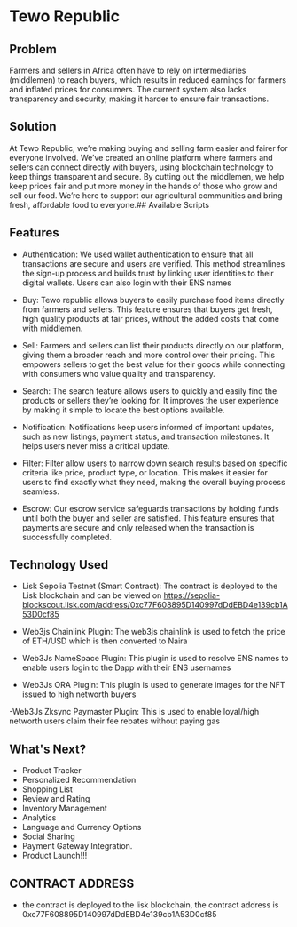 # Tewo Republic

## Problem
Farmers and sellers in Africa often have to rely on intermediaries (middlemen) to reach buyers, which results in reduced earnings for farmers and inflated prices for consumers. The current system also lacks transparency and security, making it harder to ensure fair transactions.

## Solution
At Tewo Republic, we’re making buying and selling farm easier and fairer for everyone involved. We’ve created an online platform where farmers and sellers can connect directly with buyers, using blockchain technology to keep things transparent and secure. By cutting out the middlemen, we help keep prices fair and put more money in the hands of those who grow and sell our food. We’re here to support our agricultural communities and bring fresh, affordable food to everyone.## Available Scripts

## Features
- Authentication: We used wallet authentication to ensure that all transactions are secure and users are verified. This method streamlines the sign-up process and builds trust by linking user identities to their digital wallets. Users can also login with their ENS names


- Buy: Tewo republic allows buyers to easily purchase food items directly from farmers and sellers. This feature ensures that buyers get fresh, high quality products at fair prices, without the added costs that come with middlemen.

- Sell: Farmers and sellers can list their products directly on our platform, giving them a broader reach and more control over their pricing. This empowers sellers to get the best value for their goods while connecting with consumers who value quality and transparency.

- Search: The search feature allows users to quickly and easily find the products or sellers they’re looking for. It improves the user experience by making it simple to locate the best options available.

- Notification: Notifications keep users informed of important updates, such as new listings, payment status, and transaction milestones. It helps users never miss a critical update.

- Filter: Filter allow users to narrow down search results based on specific criteria like price, product type, or location. This makes it easier for users to find exactly what they need, making the overall buying process seamless.

- Escrow: Our escrow service safeguards transactions by holding funds until both the buyer and seller are satisfied. This feature ensures that payments are secure and only released when the transaction is successfully completed.


## Technology Used

- Lisk Sepolia Testnet (Smart Contract): The contract is deployed to the Lisk blockchain and can be viewed on https://sepolia-blockscout.lisk.com/address/0xc77F608895D140997dDdEBD4e139cb1A53D0cf85

- Web3js Chainlink Plugin: The web3js chainlink is used to fetch the price of ETH/USD which is then converted to Naira

- Web3Js NameSpace Plugin: This plugin is used to resolve ENS names to enable users login to the Dapp with their ENS usernames

- Web3Js ORA Plugin: This plugin is used to generate images for the NFT issued to high networth buyers

-Web3Js Zksync Paymaster Plugin: This is used to enable loyal/high networth users claim their fee rebates without paying gas




## What's Next?
- Product Tracker
- Personalized Recommendation
- Shopping List 
- Review and Rating
- Inventory Management
- Analytics
- Language and Currency Options
- Social Sharing
- Payment Gateway Integration.
- Product Launch!!!


## CONTRACT ADDRESS

- the contract is deployed to the lisk blockchain, the contract address is 0xc77F608895D140997dDdEBD4e139cb1A53D0cf85


